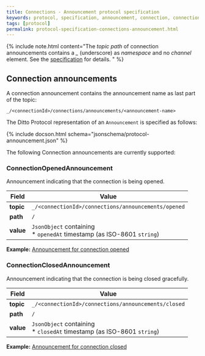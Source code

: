 ```yaml
---
title: Connections - Announcement protocol specification
keywords: protocol, specification, announcement, connection, connections, connectivity
tags: [protocol]
permalink: protocol-specification-connections-announcement.html
---
```


{% include note.html content="The *topic path* of connection announcements contains a *_* (underscore) as *namespace* 
and no *channel* element. 
See the [specification](protocol-specification-connections.html#ditto-protocol-topic-structure-for-connections) for 
details. " %}

## Connection announcements

A connection announcement contains the announcement name as last part of the topic:
```
_/<connectionId>/connections/announcements/<announcement-name>
```

The Ditto Protocol representation of an `Announcement` is specified as follows:

{% include docson.html schema="jsonschema/protocol-announcement.json" %}

The following Connection announcements are currently supported:

### ConnectionOpenedAnnouncement

Announcement indicating that the connection is being opened.

| Field     | Value                   |
|-----------|-------------------------|
| **topic** | `_/<connectionId>/connections/announcements/opened` |
| **path**  | `/`     |
| **value** |  `JsonObject` containing<br/>* `openedAt` timestamp (as ISO-8601 `string`)|

**Example:** [Announcement for connection opened](protocol-examples-connections-announcement-opened.html)

### ConnectionClosedAnnouncement

Announcement indicating that the connection is being closed gracefully.

| Field     | Value                   |
|-----------|-------------------------|
| **topic** | `_/<connectionId>/connections/announcements/closed` |
| **path**  | `/`     |
| **value** |  `JsonObject` containing<br/>* `closedAt` timestamp (as ISO-8601 `string`)|

**Example:** [Announcement for connection closed](protocol-examples-connections-announcement-closed.html)

